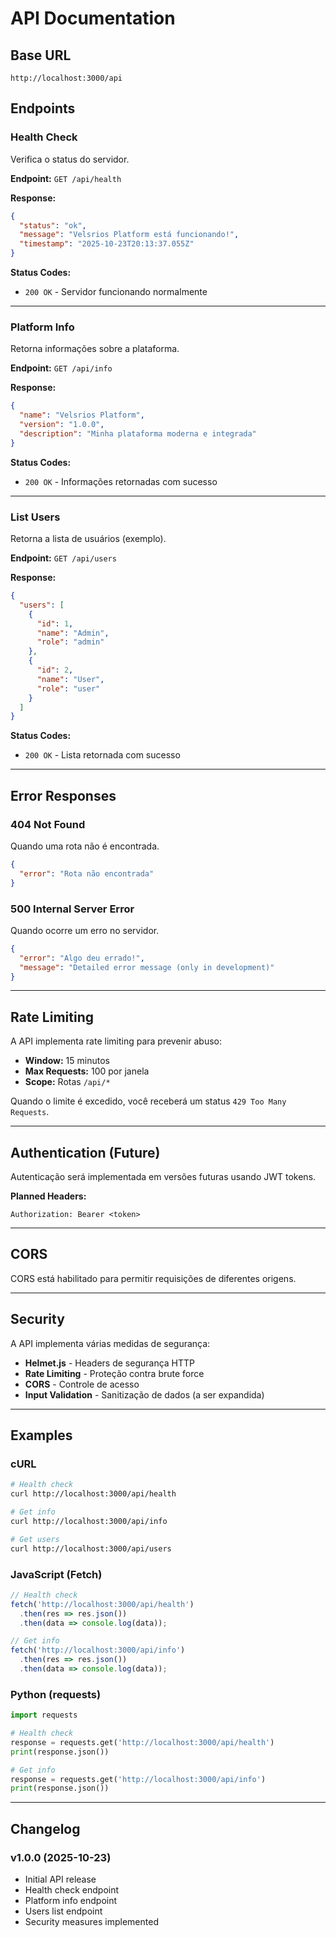 # API Documentation

## Base URL

```
http://localhost:3000/api
```

## Endpoints

### Health Check

Verifica o status do servidor.

**Endpoint:** `GET /api/health`

**Response:**
```json
{
  "status": "ok",
  "message": "Velsrios Platform está funcionando!",
  "timestamp": "2025-10-23T20:13:37.055Z"
}
```

**Status Codes:**
- `200 OK` - Servidor funcionando normalmente

---

### Platform Info

Retorna informações sobre a plataforma.

**Endpoint:** `GET /api/info`

**Response:**
```json
{
  "name": "Velsrios Platform",
  "version": "1.0.0",
  "description": "Minha plataforma moderna e integrada"
}
```

**Status Codes:**
- `200 OK` - Informações retornadas com sucesso

---

### List Users

Retorna a lista de usuários (exemplo).

**Endpoint:** `GET /api/users`

**Response:**
```json
{
  "users": [
    {
      "id": 1,
      "name": "Admin",
      "role": "admin"
    },
    {
      "id": 2,
      "name": "User",
      "role": "user"
    }
  ]
}
```

**Status Codes:**
- `200 OK` - Lista retornada com sucesso

---

## Error Responses

### 404 Not Found

Quando uma rota não é encontrada.

```json
{
  "error": "Rota não encontrada"
}
```

### 500 Internal Server Error

Quando ocorre um erro no servidor.

```json
{
  "error": "Algo deu errado!",
  "message": "Detailed error message (only in development)"
}
```

---

## Rate Limiting

A API implementa rate limiting para prevenir abuso:

- **Window:** 15 minutos
- **Max Requests:** 100 por janela
- **Scope:** Rotas `/api/*`

Quando o limite é excedido, você receberá um status `429 Too Many Requests`.

---

## Authentication (Future)

Autenticação será implementada em versões futuras usando JWT tokens.

**Planned Headers:**
```
Authorization: Bearer <token>
```

---

## CORS

CORS está habilitado para permitir requisições de diferentes origens.

---

## Security

A API implementa várias medidas de segurança:

- **Helmet.js** - Headers de segurança HTTP
- **Rate Limiting** - Proteção contra brute force
- **CORS** - Controle de acesso
- **Input Validation** - Sanitização de dados (a ser expandida)

---

## Examples

### cURL

```bash
# Health check
curl http://localhost:3000/api/health

# Get info
curl http://localhost:3000/api/info

# Get users
curl http://localhost:3000/api/users
```

### JavaScript (Fetch)

```javascript
// Health check
fetch('http://localhost:3000/api/health')
  .then(res => res.json())
  .then(data => console.log(data));

// Get info
fetch('http://localhost:3000/api/info')
  .then(res => res.json())
  .then(data => console.log(data));
```

### Python (requests)

```python
import requests

# Health check
response = requests.get('http://localhost:3000/api/health')
print(response.json())

# Get info
response = requests.get('http://localhost:3000/api/info')
print(response.json())
```

---

## Changelog

### v1.0.0 (2025-10-23)
- Initial API release
- Health check endpoint
- Platform info endpoint
- Users list endpoint
- Security measures implemented
